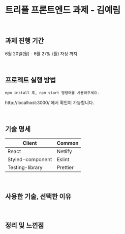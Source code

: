 # 트리플 프론트엔드 과제 - 김예림

<br />

## 과제 진행 기간

6월 20일(월) - 6월 27일 (월) 자정 까지

<br />

## 프로젝트 실행 방법

```
npm install 후, npm start 명령어를 사용해주세요.
```

http://localhost:3000/ 에서 확인이 가능합니다.

<br />

## 기술 명세

| Client           | Common   |
| ---------------- | -------- |
| React            | Netlify  |
| Styled-component | Eslint   |
| Testing-library  | Prettier |

<br />

## 사용한 기술, 선택한 이유

<br />

## 정리 및 느낀점
